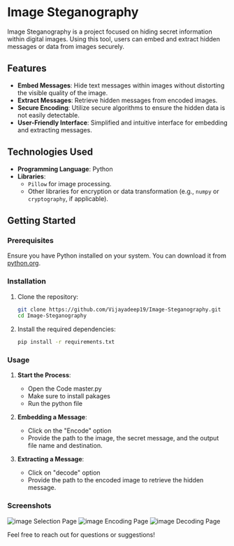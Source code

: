 
# Image Steganography

Image Steganography is a project focused on hiding secret information within digital images. Using this tool, users can embed and extract hidden messages or data from images securely.

## Features

- **Embed Messages**: Hide text messages within images without distorting the visible quality of the image.
- **Extract Messages**: Retrieve hidden messages from encoded images.
- **Secure Encoding**: Utilize secure algorithms to ensure the hidden data is not easily detectable.
- **User-Friendly Interface**: Simplified and intuitive interface for embedding and extracting messages.

## Technologies Used

- **Programming Language**: Python
- **Libraries**:
  - `Pillow` for image processing.
  - Other libraries for encryption or data transformation (e.g., `numpy` or `cryptography`, if applicable).

## Getting Started

### Prerequisites

Ensure you have Python installed on your system. You can download it from [python.org](https://www.python.org/downloads/).

### Installation

1. Clone the repository:
   ```bash
   git clone https://github.com/Vijayadeep19/Image-Steganography.git
   cd Image-Steganography
   ```

2. Install the required dependencies:
   ```bash
   pip install -r requirements.txt
   ```

### Usage

1. **Start the Process**:
   - Open the Code master.py
   - Make sure to install pakages
   - Run the python file
     
3. **Embedding a Message**:
   - Click on the "Encode" option
   - Provide the path to the image, the secret message, and the output file name and destination.

4. **Extracting a Message**:
   - Click on "decode" option 
   - Provide the path to the encoded image to retrieve the hidden message.

### Screenshots 
![image](https://github.com/user-attachments/assets/52159b3a-5c27-4556-ad7a-4e418e51a62d)
    Selection Page
![image](https://github.com/user-attachments/assets/60da5ca7-3845-4e60-b837-34b97e85f39a)
    Encoding Page
![image](https://github.com/user-attachments/assets/f79a8565-2e3d-4342-931e-c7d2bc12459a)
    Decoding Page



Feel free to reach out for questions or suggestions!
